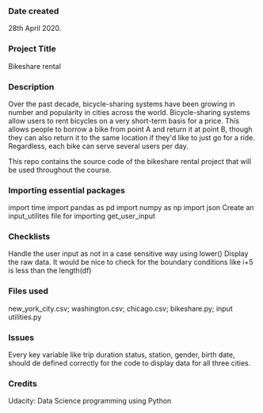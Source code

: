 ### Date created
28th April 2020.

### Project Title
Bikeshare rental 

### Description
Over the past decade, bicycle-sharing systems have been growing in number and popularity in cities across the world. Bicycle-sharing systems allow users to rent bicycles on a very short-term basis for a price. This allows people to borrow a bike from point A and return it at point B, though they can also return it to the same location if they'd like to just go for a ride. Regardless, each bike can serve several users per day.

This repo contains the source code of the bikeshare rental project that will be used throughout the course.

### Importing essential packages
import time
import pandas as pd
import numpy as np
import json
Create an input_utilites file for importing get_user_input

### Checklists
Handle the user input as not in a case sensitive way using lower()
Display the raw data. It would be nice to check for the boundary conditions like i+5 is less than the length(df)

### Files used
new_york_city.csv;
washington.csv;
chicago.csv;
bikeshare.py;
input utilities.py

### Issues
Every key variable like trip duration status, station, gender, birth date,  should de defined correctly for the code to display data for all three cities.

### Credits
Udacity: Data Science programming using Python
